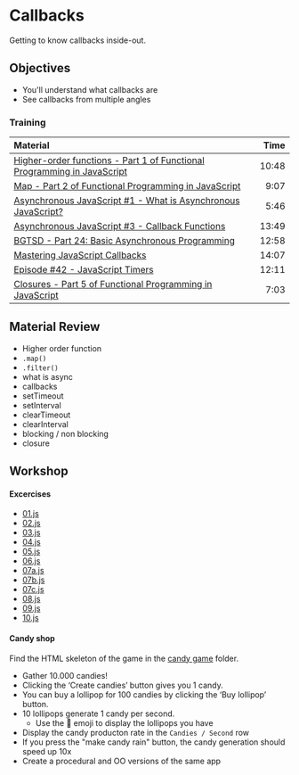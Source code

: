 # Callbacks
Getting to know callbacks inside-out.

## Objectives
 - You'll understand what callbacks are
 - See callbacks from multiple angles

### Training
| Material | Time |
|:---------|-----:|
| [Higher-order functions - Part 1 of Functional Programming in JavaScript](https://www.youtube.com/watch?v=BMUiFMZr7vk) | 10:48 |
| [Map - Part 2 of Functional Programming in JavaScript](https://www.youtube.com/watch?v=bCqtb-Z5YGQ) | 9:07 |
| [Asynchronous JavaScript #1 - What is Asynchronous JavaScript?](https://www.youtube.com/watch?v=YxWMxJONp7E) | 5:46 |
| [Asynchronous JavaScript #3 - Callback Functions](https://www.youtube.com/watch?v=QRq2zMHlBz4) | 13:49 |
| [BGTSD - Part 24: Basic Asynchronous Programming](https://www.youtube.com/watch?v=1V7rpblmruw) | 12:58 |
| [Mastering JavaScript Callbacks](https://www.youtube.com/watch?v=qN0dkXj7jc0) | 14:07 |
| [Episode #42 - JavaScript Timers](https://www.youtube.com/watch?v=Az5J_EkhYCY) | 12:11 |
| [Closures - Part 5 of Functional Programming in JavaScript](https://www.youtube.com/watch?v=CQqwU2Ixu-U) | 7:03 |

## Material Review
 - Higher order function
 - `.map()`
 - `.filter()`
 - what is async
 - callbacks
 - setTimeout
 - setInterval
 - clearTimeout
 - clearInterval
 - blocking / non blocking
 - closure

## Workshop


#### Excercises
 - [01.js](workshop/01.js)
 - [02.js](workshop/02.js)
 - [03.js](workshop/03.js)
 - [04.js](workshop/04.js)
 - [05.js](workshop/05.js)
 - [06.js](workshop/06.js)
 - [07a.js](workshop/07a.js)
 - [07b.js](workshop/07b.js)
 - [07c.js](workshop/07c.js)
 - [08.js](workshop/08.js)
 - [09.js](workshop/09.js)
 - [10.js](workshop/10.js)

#### Candy shop

Find the HTML skeleton of the game in the [candy game](candy-game) folder.

 - Gather 10.000 candies!
 - Clicking the ‘Create candies’ button gives you 1 candy.
 - You can buy a lollipop for 100 candies by clicking the ‘Buy lollipop’ button.
 - 10 lollipops generate 1 candy per second.
   - Use the 🍭 emoji to display the lollipops you have
 - Display the candy producton rate in the `Candies / Second` row
 - If you press the "make candy rain" button, the candy generation should speed up 10x
 - Create a procedural and OO versions of the same app
